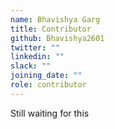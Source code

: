 ```yaml
---
name: Bhavishya Garg
title: Contributor
github: Bhavishya2601
twitter: ""
linkedin: ""
slack: ""
joining_date: ""
role: contributor
---
```


Still waiting for this
